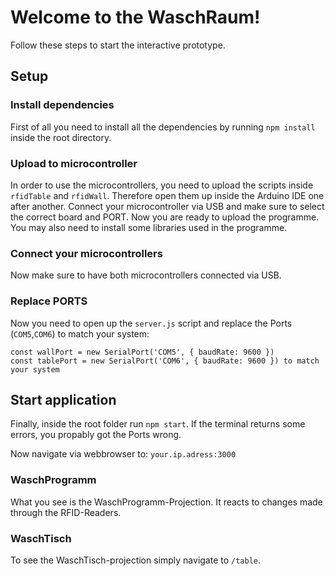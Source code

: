 # Welcome to the WaschRaum!

Follow these steps to start the interactive prototype.

## Setup

### Install dependencies
First of all you need to install all the dependencies by running `npm install` inside the root directory.

### Upload to microcontroller
In order to use the microcontrollers, you need to upload the scripts inside `rfidTable` and `rfidWall`.
Therefore open them up inside the Arduino IDE one after another. Connect your microcontroller via USB and make sure to select the correct board and PORT.
Now you are ready to upload the programme.
You may also need to install some libraries used in the programme.

### Connect your microcontrollers
Now make sure to have both microcontrollers connected via USB.

### Replace PORTS
Now you need to open up the `server.js` script and replace the Ports (`COM5`,`COM6`) to match your system:
```
const wallPort = new SerialPort('COM5', { baudRate: 9600 })
const tablePort = new SerialPort('COM6', { baudRate: 9600 }) to match your system
```

## Start application
Finally, inside the root folder run `npm start`.
If the terminal returns some errors, you propably got the Ports wrong.


Now navigate via webbrowser to: `your.ip.adress:3000`

### WaschProgramm
What you see is the WaschProgramm-Projection. It reacts to changes made through the RFID-Readers.

### WaschTisch
To see the WaschTisch-projection simply navigate to `/table`.







